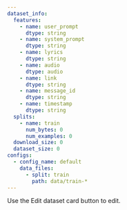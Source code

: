 ```yaml
---
dataset_info:
  features:
    - name: user_prompt
      dtype: string
    - name: system_prompt
      dtype: string
    - name: lyrics
      dtype: string
    - name: audio
      dtype: audio
    - name: link
      dtype: string
    - name: message_id
      dtype: string
    - name: timestamp
      dtype: string
  splits:
    - name: train
      num_bytes: 0
      num_examples: 0
  download_size: 0
  dataset_size: 0
configs:
  - config_name: default
    data_files:
      - split: train
        path: data/train-*
---
```


Use the Edit dataset card button to edit.
